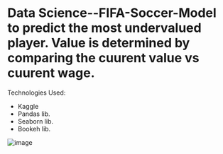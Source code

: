 # Data Science--FIFA-Soccer-Model to predict the most undervalued player. Value is determined by comparing the cuurent value vs cuurent wage. 

Technologies Used:
  * Kaggle
  * Pandas lib. 
  * Seaborn lib. 
  * Bookeh lib. 




![image](https://user-images.githubusercontent.com/89990638/161448950-6475e165-2180-4893-8217-b911f54726c3.png)




